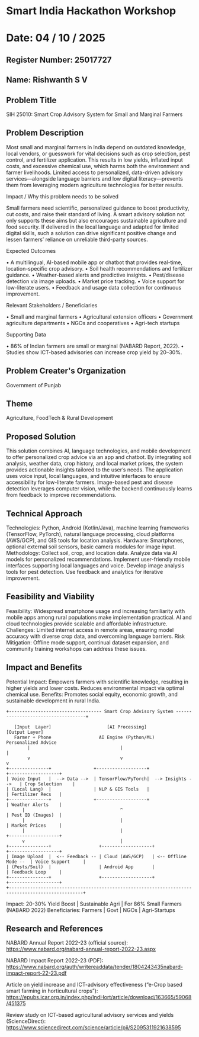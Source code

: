 # Smart India Hackathon Workshop
# Date: 04 / 10 / 2025
## Register Number: 25017727
## Name: Rishwanth S V
## Problem Title
SIH 25010: Smart Crop Advisory System for Small and Marginal Farmers
## Problem Description
Most small and marginal farmers in India depend on outdated knowledge, local vendors, or guesswork for vital decisions such as crop selection, pest control, and fertilizer application. This results in low yields, inflated input costs, and excessive chemical use, which harms both the environment and farmer livelihoods. Limited access to personalized, data-driven advisory services—alongside language barriers and low digital literacy—prevents them from leveraging modern agriculture technologies for better results.

Impact / Why this problem needs to be solved

Small farmers need scientific, personalized guidance to boost productivity, cut costs, and raise their standard of living. A smart advisory solution not only supports these aims but also encourages sustainable agriculture and food security. If delivered in the local language and adapted for limited digital skills, such a solution can drive significant positive change and lessen farmers’ reliance on unreliable third-party sources.

Expected Outcomes

• A multilingual, AI-based mobile app or chatbot that provides real-time, location-specific crop advisory.
• Soil health recommendations and fertilizer guidance.
• Weather-based alerts and predictive insights.
• Pest/disease detection via image uploads.
• Market price tracking.
• Voice support for low-literate users.
• Feedback and usage data collection for continuous improvement.

Relevant Stakeholders / Beneficiaries

• Small and marginal farmers
• Agricultural extension officers
• Government agriculture departments
• NGOs and cooperatives
• Agri-tech startups

Supporting Data

• 86% of Indian farmers are small or marginal (NABARD Report, 2022).
• Studies show ICT-based advisories can increase crop yield by 20–30%.

## Problem Creater's Organization
Government of Punjab

## Theme
Agriculture, FoodTech & Rural Development

## Proposed Solution
This solution combines AI, language technologies, and mobile development to offer personalized crop advice via an app and chatbot. By integrating soil analysis, weather data, crop history, and local market prices, the system provides actionable insights tailored to the user’s needs. The application uses voice input, local languages, and intuitive interfaces to ensure accessibility for low-literate farmers. Image-based pest and disease detection leverages computer vision, while the backend continuously learns from feedback to improve recommendations.

## Technical Approach
Technologies: Python, Android (Kotlin/Java), machine learning frameworks (TensorFlow, PyTorch), natural language processing, cloud platforms (AWS/GCP), and GIS tools for location analysis.
Hardware: Smartphones, optional external soil sensors, basic camera modules for image input.
Methodology:
Collect soil, crop, and location data.
Analyze data via AI models for personalized recommendations.
Implement user-friendly mobile interfaces supporting local languages and voice.
Develop image analysis tools for pest detection.
Use feedback and analytics for iterative improvement.


## Feasibility and Viability
Feasibility: Widespread smartphone usage and increasing familiarity with mobile apps among rural populations make implementation practical. AI and cloud technologies provide scalable and affordable infrastructure.
Challenges: Limited internet access in remote areas, ensuring model accuracy with diverse crop data, and overcoming language barriers.
Risk Mitigation: Offline mode support, continual dataset expansion, and community training workshops can address these issues.

## Impact and Benefits
Potential Impact: Empowers farmers with scientific knowledge, resulting in higher yields and lower costs. Reduces environmental impact via optimal chemical use.
Benefits: Promotes social equity, economic growth, and sustainable development in rural India.
```
+----------------------------------- Smart Crop Advisory System ------------------------------------+

   [Input  Layer]                     [AI Processing]                           [Output Layer]
   Farmer + Phone                  AI Engine (Python/ML)                     Personalized Advice
        |                                  |                                        |
        v                                  v                                        v
+---------------+                +-------------------+                     +-------------------+
| Voice Input   |  --> Data -->  | TensorFlow/PyTorch|  --> Insights -->   | Crop Selection    |
| (Local Lang)  |                | NLP & GIS Tools   |                     | Fertilizer Recs   |
+---------------+                +-------------------+                     | Weather Alerts    |
      |                                    ^                               | Pest ID (Images)  |
      |                                    |                               | Market Prices     |
      |                                    |                               +-------------------+
      v                                    |                               
+---------------+                  +-------------------+                      +-------------------+   
| Image Upload  |  <-- Feedback -- | Cloud (AWS/GCP)   | <-- Offline Mode --  | Voice Support     |
| (Pests/Soil)  |                  | Android App       |                      | Feedback Loop     |
+---------------+                  +-------------------+                      +-------------------+
+--------------------------------------------------------------------------------------------------+

```
Impact: 20-30% Yield Boost | Sustainable Agri | For 86% Small Farmers (NABARD 2022)
Beneficiaries: Farmers | Govt | NGOs | Agri-Startups

## Research and References
NABARD Annual Report 2022-23 (official source):
https://www.nabard.org/nabard-annual-report-2022-23.aspx

NABARD Impact Report 2022-23 (PDF):
https://www.nabard.org/auth/writereaddata/tender/1804243435nabard-impact-report-22-23.pdf

Article on yield increase and ICT-advisory effectiveness (“e-Crop based smart farming in horticultural crops”):
https://epubs.icar.org.in/index.php/IndHort/article/download/163665/59068/451375

Review study on ICT-based agricultural advisory services and yields (ScienceDirect):
https://www.sciencedirect.com/science/article/pii/S2095311921638595

